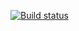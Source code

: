[![Build status](https://ci.appveyor.com/api/projects/status/5n7i9wbp5wfo0009?svg=true)](https://ci.appveyor.com/project/TrandinaT/settingci-po7x2)